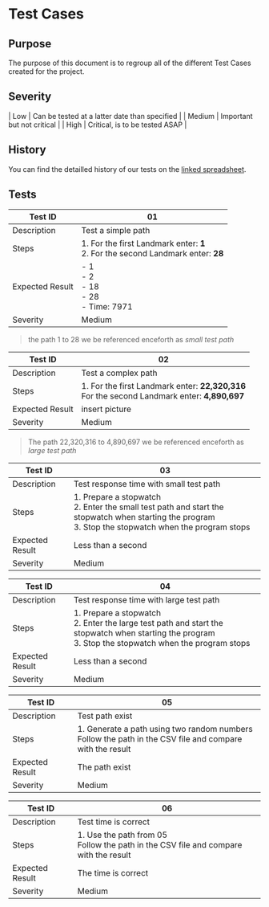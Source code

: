 # Test Cases

## Purpose

The purpose of this document is to regroup all of the different Test Cases created for the project.

## Severity

| Low | Can be tested at a latter date than specified |
| Medium | Important but not critical |
| High | Critical, is to be tested ASAP |

## History

You can find the detailled history of our tests on the [linked spreadsheet](https://docs.google.com/spreadsheets/d/1JB1lV4f822tu6zhfQbtrtQGsYIInJZw8AnJMDjYGYeo/edit?gid=0#gid=0).

## Tests

<!--

Test Template

| Test ID |  |
| --- | --- |
| Description |  |
| Steps |  |
| Expected Result |  |
| Severity |  |

 -->

| Test ID | 01 |
| --- | --- |
| Description | Test a simple path |
| Steps | 1. For the first Landmark enter: **1** <br> 2. For the second Landmark enter: **28** |
| Expected Result | - 1 <br> - 2 <br> - 18 <br> - 28 <br> - Time: 7971 |
| Severity | Medium |

> the path 1 to 28 we be referenced enceforth as *small test path*

| Test ID | 02 |
| --- | --- |
| Description | Test a complex path |
| Steps | 1. For the first Landmark enter: **22,320,316** <br> For the second Landmark enter: **4,890,697** |
| Expected Result | insert picture |
| Severity | Medium |

> The path 22,320,316 to 4,890,697 we be referenced enceforth as *large test path*

| Test ID | 03 |
| --- | --- |
| Description | Test response time with small test path |
| Steps | 1. Prepare a stopwatch <br> 2. Enter the small test path and start the stopwatch when starting the program <br> 3. Stop the stopwatch when the program stops |
| Expected Result | Less than a second |
| Severity | Medium |

| Test ID | 04 |
| --- | --- |
| Description | Test response time with large test path |
| Steps |1. Prepare a stopwatch <br> 2. Enter the large test path and start the stopwatch when starting the program <br> 3. Stop the stopwatch when the program stops  |
| Expected Result | Less than a second |
| Severity | Medium |

| Test ID | 05 |
| --- | --- |
| Description | Test path exist |
| Steps | 1. Generate a path using two random numbers <br> Follow the path in the CSV file and compare with the result |
| Expected Result | The path exist |
| Severity | Medium |

| Test ID | 06 |
| --- | --- |
| Description | Test time is correct |
| Steps | 1. Use the path from 05 <br> Follow the path in the CSV file and compare with the result |
| Expected Result | The time is correct |
| Severity | Medium |
